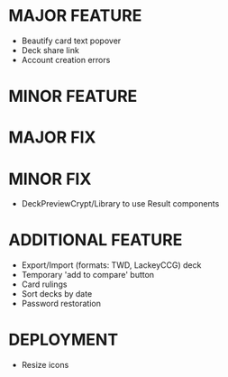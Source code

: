 # MAJOR FEATURE
* Beautify card text popover
* Deck share link
* Account creation errors

# MINOR FEATURE

# MAJOR FIX
# MINOR FIX
* DeckPreviewCrypt/Library to use Result components

# ADDITIONAL FEATURE
* Export/Import (formats: TWD, LackeyCCG) deck
* Temporary 'add to compare' button
* Card rulings
* Sort decks by date
* Password restoration

# DEPLOYMENT
* Resize icons
